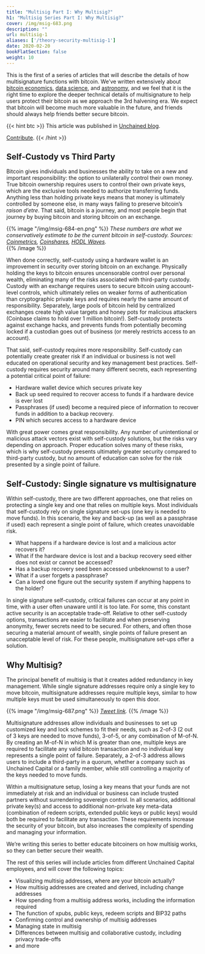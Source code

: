 ```yaml
---
title: "Multisig Part I: Why Multisig?"
h1: "Multisig Series Part I: Why Multisig?"
cover: /img/msig-683.png
description: ""
url: multisig-1
aliases: ['/theory-security-multisig-1']
date: 2020-02-20
bookFlatSection: false
weight: 10
---
```


This is the first of a series of articles that will describe the details of how multisignature functions with bitcoin. We’ve written extensively about [bitcoin economics](/gradually-then-suddenly), [data science](https://unchained.com/blog/category/data-science/), and [astronomy](https://unchained.com/blog/category/bitcoin-astronomy/), and we feel that it is the right time to explore the deeper technical details of multisignature to help users protect their bitcoin as we approach the 3rd halvening era. We expect that bitcoin will become much more valuable in the future, and friends should always help friends better secure bitcoin.

{{< hint btc >}}
This article was published in [Unchained blog](https://unchained.com/blog/why-multisig).

[Contribute](/contribute/).
{{< /hint >}}

## Self-Custody vs Third Party

Bitcoin gives individuals and businesses the ability to take on a new and important responsibility: the option to unilaterally control their own money. True bitcoin ownership requires users to control their own private keys, which are the exclusive tools needed to authorize transferring funds. Anything less than holding private keys means that money is ultimately controlled by someone else, in many ways failing to preserve bitcoin’s _raison d’etre_. That said, bitcoin is a journey, and most people begin that journey by buying bitcoin and storing bitcoin on an exchange.

{{% image "/img/msig-684-en.png" %}}
_These numbers are what we conservatively estimate to be the current bitcoin in self-custody. Sources: [Coinmetrics](https://coinmetrics.substack.com/p/coin-metrics-state-of-the-network-41d), [Coinshares](https://medium.com/coinshares/bitcoin-has-a-branding-problem-its-evolution-not-revolution-aa34fe5facfb), [HODL Waves](https://unchained.com/hodlwaves/)._  
{{% /image %}}

When done correctly, self-custody using a hardware wallet is an improvement in security over storing bitcoin on an exchange. Physically holding the keys to bitcoin ensures uncensorable control over personal wealth, eliminating many of the risks associated with third-party custody. Custody with an exchange requires users to secure bitcoin using account-level controls, which ultimately relies on weaker forms of authentication than cryptographic private keys and requires nearly the same amount of responsibility. Separately, large pools of bitcoin held by centralized exchanges create high value targets and honey pots for malicious attackers (Coinbase claims to hold over 1 million bitcoin!). Self-custody protects against exchange hacks, and prevents funds from potentially becoming locked if a custodian goes out of business (or merely restricts access to an account).

That said, self-custody requires more responsibility. Self-custody can potentially create greater risk if an individual or business is not well educated on operational security and key management best practices. Self-custody requires security around many different secrets, each representing a potential critical point of failure:

- Hardware wallet device which secures private key
- Back up seed required to recover access to funds if a hardware device is ever lost
- Passphrases (if used) become a required piece of information to recover funds in addition to a backup recovery.
- PIN which secures access to a hardware device

With great power comes great responsibility. Any number of unintentional or malicious attack vectors exist with self-custody solutions, but the risks vary depending on approach. Proper education solves many of these risks, which is why self-custody presents ultimately greater security compared to third-party custody, but no amount of education can solve for the risk presented by a single point of failure.

## Self-Custody: Single signature vs multisignature

Within self-custody, there are two different approaches, one that relies on protecting a single key and one that relies on multiple keys. Most individuals that self-custody rely on single signature set-ups (one key is needed to move funds). In this scenario, the key and back-up (as well as a passphrase if used) each represent a single point of failure, which creates unavoidable risk.

- What happens if a hardware device is lost and a malicious actor recovers it?
- What if the hardware device is lost and a backup recovery seed either does not exist or cannot be accessed?
- Has a backup recovery seed been accessed unbeknownst to a user?
- What if a user forgets a passphrase?
- Can a loved one figure out the security system if anything happens to the holder?

In single signature self-custody, critical failures can occur at any point in time, with a user often unaware until it is too late. For some, this constant active security is an acceptable trade-off. Relative to other self-custody options, transactions are easier to facilitate and when preserving anonymity, fewer secrets need to be secured. For others, and often those securing a material amount of wealth, single points of failure present an unacceptable level of risk. For these people, multisignature set-ups offer a solution.

## Why Multisig?

The principal benefit of multisig is that it creates added redundancy in key management. While single signature addresses require only a single key to move bitcoin, multisignature addresses require multiple keys, similar to how multiple keys must be used simultaneously to open this door.

{{% image "/img/msig-687.png" %}}
_[Tweet link](https://twitter.com/unchainedcom/status/1154417352278204418)._
{{% /image %}}

Multisignature addresses allow individuals and businesses to set up customized key and lock schemes to fit their needs, such as 2-of-3 (2 out of 3 keys are needed to move funds), 3-of-5, or any combination of M-of-N. By creating an M-of-N in which M is greater than one, multiple keys are required to facilitate any valid bitcoin transaction and no individual key represents a single point of failure. Separately, a 2-of-3 address allows users to include a third-party in a quorum, whether a company such as Unchained Capital or a family member, while still controlling a majority of the keys needed to move funds. 

Within a multisignature setup, losing a key means that your funds are not immediately at risk and an individual or business can include trusted partners without surrendering sovereign control. In all scenarios, additional private key(s) and access to additional non-private key meta-data (combination of redeem scripts, extended public keys or public keys) would both be required to facilitate any transaction. These requirements increase the security of your bitcoin, but also increases the complexity of spending and managing your information.

We’re writing this series to better educate bitcoiners on how multisig works, so they can better secure their wealth.

The rest of this series will include articles from different Unchained Capital employees, and will cover the following topics:

- Visualizing multisig addresses, where are your bitcoin actually?
- How multisig addresses are created and derived, including change addresses
- How spending from a multisig address works, including the information required
- The function of xpubs, public keys, redeem scripts and BIP32 paths
- Confirming control and ownership of multisig addresses
- Managing state in multisig
- Differences between multisig and collaborative custody, including privacy trade-offs
- and more

